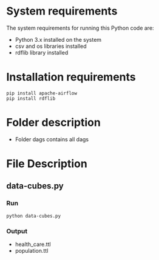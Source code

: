 # System requirements #
The system requirements for running this Python code are:

- Python 3.x installed on the system
- csv and os libraries installed
- rdflib library installed 

# Installation requirements #

```
pip install apache-airflow
pip install rdflib
```
# Folder description # 
* Folder dags contains all dags 

# File Description #

## data-cubes.py ##

### Run ###
```
python data-cubes.py
```


### Output ###
- health_care.ttl
- population.ttl